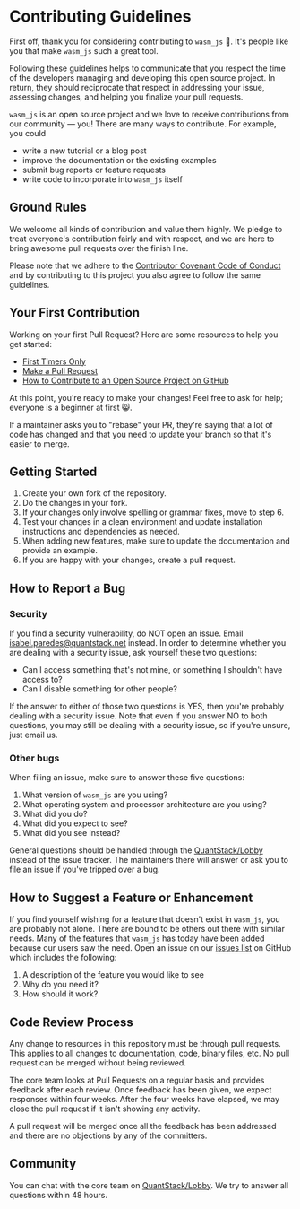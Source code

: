 # Contributing Guidelines

First off, thank you for considering contributing to `wasm_js` 🥳. It's
people like you that make `wasm_js` such a great tool.

Following these guidelines helps to communicate that you respect the time of the
developers managing and developing this open source project. In return, they
should reciprocate that respect in addressing your issue, assessing changes, and
helping you finalize your pull requests.

`wasm_js` is an open source project and we love to receive contributions
from our community — you! There are many ways to contribute. For example, you
could

- write a new tutorial or a blog post
- improve the documentation or the existing examples
- submit bug reports or feature requests
- write code to incorporate into `wasm_js` itself

## Ground Rules

We welcome all kinds of contribution and value them highly. We pledge to treat
everyone's contribution fairly and with respect, and we are here to bring
awesome pull requests over the finish line.

Please note that we adhere to the [Contributor Covenant Code of Conduct](https://www.contributor-covenant.org/version/2/1/code_of_conduct/) and by contributing
to this project you also agree to follow the same guidelines.

## Your First Contribution

Working on your first Pull Request? Here are some resources to help you get started:

- [First Timers Only](https://www.firsttimersonly.com/)
- [Make a Pull Request](https://makeapullrequest.com/)
- [How to Contribute to an Open Source Project on GitHub](https://egghead.io/courses/how-to-contribute-to-an-open-source-project-on-github)

At this point, you're ready to make your changes! Feel free to ask for help;
everyone is a beginner at first 😸.

If a maintainer asks you to "rebase" your PR, they're saying that a lot of code
has changed and that you need to update your branch so that it's easier to
merge.

## Getting Started

1. Create your own fork of the repository.
1. Do the changes in your fork.
1. If your changes only involve spelling or grammar fixes, move to step 6.
1. Test your changes in a clean environment and update installation instructions and dependencies as needed.
1. When adding new features, make sure to update the documentation and provide an example.
1. If you are happy with your changes, create a pull request.

## How to Report a Bug

### Security

If you find a security vulnerability, do NOT open an issue. Email
[isabel.paredes@quantstack.net](mailto:isabel.paredes@quantstack.net) instead.
In order to determine whether you are dealing with a security issue, ask
yourself these two questions:

- Can I access something that's not mine, or something I shouldn't have access to?
- Can I disable something for other people?

If the answer to either of those two questions is YES, then you're probably
dealing with a security issue. Note that even if you answer NO to both
questions, you may still be dealing with a security issue, so if you're unsure,
just email us.

### Other bugs

When filing an issue, make sure to answer these five questions:

1. What version of `wasm_js` are you using?
1. What operating system and processor architecture are you using?
1. What did you do?
1. What did you expect to see?
1. What did you see instead?

General questions should be handled through the
[QuantStack/Lobby](https://matrix.to/#/#QuantStack_Lobby:gitter.im) instead of
the issue tracker. The maintainers there will answer or ask you to file an issue
if you've tripped over a bug.

## How to Suggest a Feature or Enhancement

If you find yourself wishing for a feature that doesn't exist in
`wasm_js`, you are probably not alone. There are bound to be others out
there with similar needs. Many of the features that `wasm_js` has today
have been added because our users saw the need. Open an issue on our [issues list](https://github.com/ihuicatl/wasm_js/issues) on GitHub which includes the following:

1. A description of the feature you would like to see
1. Why do you need it?
1. How should it work?

## Code Review Process

Any change to resources in this repository must be through pull requests. This
applies to all changes to documentation, code, binary files, etc. No pull
request can be merged without being reviewed.

The core team looks at Pull Requests on a regular basis and provides feedback
after each review. Once feedback has been given, we expect responses within
four weeks. After the four weeks have elapsed, we may close the pull request if
it isn't showing any activity.

A pull request will be merged once all the feedback has been addressed and there
are no objections by any of the committers.

## Community

You can chat with the core team on
[QuantStack/Lobby](https://matrix.to/#/#QuantStack_Lobby:gitter.im). We try to
answer all questions within 48 hours.
